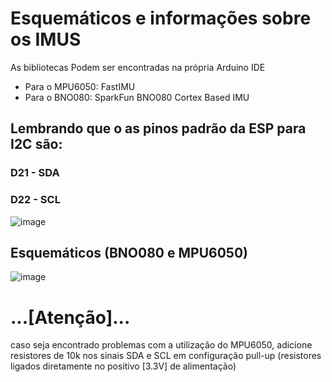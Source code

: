 # Esquemáticos e informações sobre os IMUS
 As bibliotecas Podem ser encontradas na própria Arduino IDE
- Para o MPU6050: FastIMU
- Para o BNO080: SparkFun BNO080 Cortex Based IMU

## Lembrando que o as pinos padrão da ESP para I2C são:
### D21 - SDA
### D22 - SCL


![image](https://github.com/HumanoidPequi/HumanoidPMec_LARC2023/assets/60831651/ec226b15-0de1-47e2-bb14-a14f83d5f3a4)

## Esquemáticos (BNO080 e MPU6050)
![image](https://github.com/HumanoidPequi/HumanoidPMec_LARC2023/assets/60831651/3da8655d-b3f6-46ab-bf41-bc29d33af83b)

# ...[Atenção]...
caso seja encontrado problemas com a utilização do MPU6050, adicione resistores de 10k nos sinais SDA e SCL em configuração pull-up (resistores ligados diretamente no positivo [3.3V] de alimentação)
